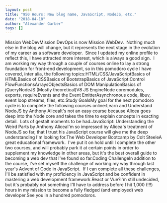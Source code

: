 ```yaml
---
layout: post
title: "950 Hours: New blog name, JavaScript, NodeJS, etc."
date: "2018-04-18"
author: "Alexander Garber"
tags: []
---
```


Mission WebDevMission DevOps is now Mission WebDev.  Nothing much else in the blog will change, but it represents the next stage in the evolution of my career as a software developer.  Since I updated my online profile to reflect this, I have attracted more interest, which is always a good sign.  I am working my way through a couple of courses online to lay a strong foundation for front-end development, so in this pomodoro cycle I have covered, inter alia, the following topics:HTML/CSS/JavaScriptBasics of HTMLBasics of CSSBasics of BootstrapBasics of JavaScript:Control FlowFunctionsArraysObjectsBasics of DOM ManipulationBasics of jQueryNodeJS (Mostly theoretical)V8 JS EngineNode coremodules, exports, requireEvents and the Event EmitterAsynchronous code, libuv, event loop streams, files, etc.Study GoalsMy goal for the next pomodoro cycle is to complete the following courses online:Learn and Understand NodeJS by Anthony AliceaIt's not an easy course because Alicea goes deep into the Node core and takes the time to explain concepts in exacting detail.  Lots of gestalt moments to be had.JavaScript: Understanding the Weird Parts by Anthony AliceaI'm so impressed by Alicea's treatment of NodeJS so far, that I trust his JavaScript course will give me the deep understanding I'm looking for.The Web Developer Bootcamp by Colt SteeleA great educational framework.  I've put it on hold until I complete the other two courses, and will probably park it at certain points in order to supplement my knowledge in other areas, but it's the best overall guide to becoming a web dev that I've found so far.Coding ChallengeIn addition to the course, I've set myself the challenge of working my way through last year's Advent of Code in JavaScript.  If I can complete all these challenges, I'll be satisfied with my proficiency in JavaScript and be confident in mastering a web development framework.React or Vue?I'm still undecided, but it's probably not something I'll have to address before I hit 1,000 (!!!) hours in my mission to become a fully fledged (and employed) web developer.See you in a hundred pomodoros.
